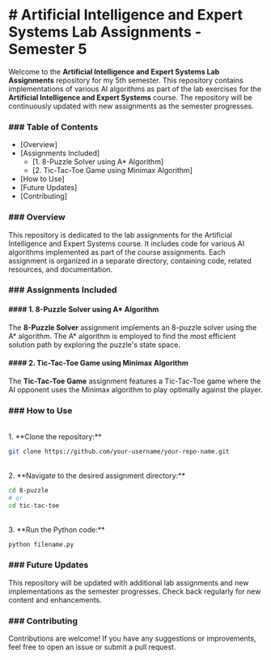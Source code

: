   <h1># Artificial Intelligence and Expert Systems Lab Assignments - Semester 5</h1>

Welcome to the **Artificial Intelligence and Expert Systems Lab Assignments** repository for my 5th semester. This repository contains implementations of various AI algorithms as part of the lab exercises for the **Artificial Intelligence and Expert Systems** course. The repository will be continuously updated with new assignments as the semester progresses.

<h3>### Table of Contents</h3>

- [Overview]
- [Assignments Included]
  - [1. 8-Puzzle Solver using A* Algorithm]
  - [2. Tic-Tac-Toe Game using Minimax Algorithm]
- [How to Use]
- [Future Updates]
- [Contributing]

<h3>### Overview</h3>

This repository is dedicated to the lab assignments for the Artificial Intelligence and Expert Systems course. It includes code for various AI algorithms implemented as part of the course assignments. Each assignment is organized in a separate directory, containing code, related resources, and documentation.

<h3>### Assignments Included</h3>

<h4>#### 1. 8-Puzzle Solver using A* Algorithm</h4>

The **8-Puzzle Solver** assignment implements an 8-puzzle solver using the A* algorithm. The A* algorithm is employed to find the most efficient solution path by exploring the puzzle's state space.

<h4>#### 2. Tic-Tac-Toe Game using Minimax Algorithm</h4>

The **Tic-Tac-Toe Game** assignment features a Tic-Tac-Toe game where the AI opponent uses the Minimax algorithm to play optimally against the player.

<h3>### How to Use</h3>
<br>
1. **Clone the repository:** <br>

   ```bash
   git clone https://github.com/your-username/your-repo-name.git
   ```
<br>
2. **Navigate to the desired assignment directory:** <br>

   ```bash
   cd 8-puzzle
   # or
   cd tic-tac-toe
   ```
<br>
3. **Run the Python code:** <br> 

   ```bash
   python filename.py
   ```

<h3>### Future Updates</h3>

This repository will be updated with additional lab assignments and new implementations as the semester progresses. Check back regularly for new content and enhancements.

<h3>### Contributing</h3>

Contributions are welcome! If you have any suggestions or improvements, feel free to open an issue or submit a pull request.